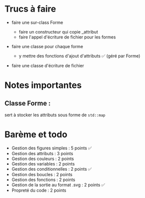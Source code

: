 # Trucs à faire

-   faire une sur-class Forme
    -   faire un constructeur qui copie \_attribut
    -   faire l'appel d'écriture de fichier pour les formes
-   faire une classe pour chaque forme

    -   y mettre des fonctions d'ajout d'attributs ✅ (géré par Forme)

-   faire une classe d'écriture de fichier

# Notes importantes

## Classe Forme :

sert à stocker les attributs sous forme de `std::map`

# Barème et todo

- Gestion des figures simples : 5 points ✅
- Gestion des attributs : 3 points
- Gestion des couleurs : 2 points
- Gestion des variables : 2 points
- Gestion des conditionnelles : 2 points ✅
- Gestion des boucles : 2 points
- Gestion des fonctions : 2 points
- Gestion de la sortie au format .svg : 2 points ✅
- Propreté du code : 2 points
